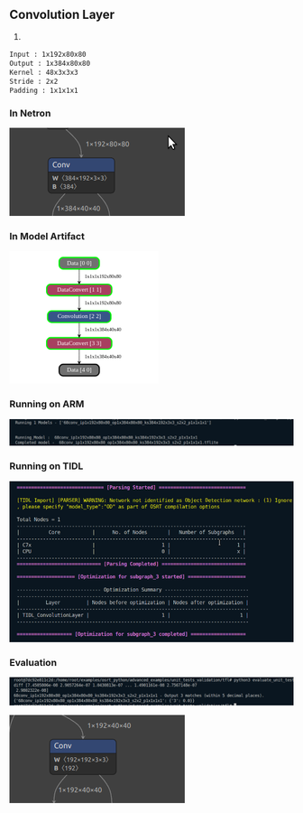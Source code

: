 ## Convolution Layer
1. 
```
Input : 1x192x80x80
Output : 1x384x80x80
Kernel : 48x3x3x3
Stride : 2x2
Padding : 1x1x1x1
```
### In Netron
![alt text](image-26.png)
### In Model Artifact
![alt text](image-25.png)
### Running on ARM
![alt text](image-22.png)
### Running on TIDL
![alt text](image-23.png)
### Evaluation
![alt text](image-24.png)









![alt text](image-27.png)
